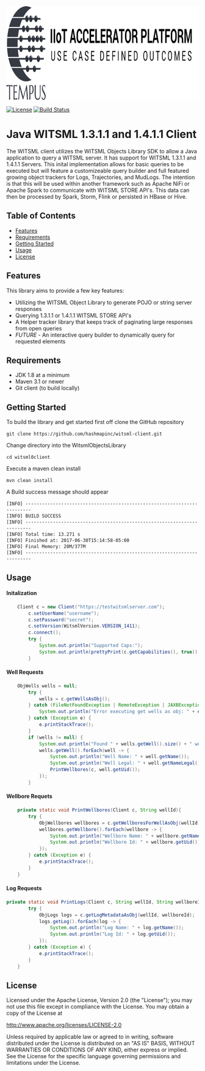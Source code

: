 <img src="https://github.com/hashmapinc/hashmap.github.io/blob/master/images/tempus/Tempus_Logo_Black_with_TagLine.png" width="950" height="245" alt="Hashmap, Inc Tempus"/>

[![License](http://img.shields.io/:license-Apache%202-blue.svg)](http://www.apache.org/licenses/LICENSE-2.0.txt)
[![Build Status](https://travis-ci.org/hashmapinc/witsml-client.svg?branch=master)](https://travis-ci.org/hashmapinc/witsml-client)

# Java WITSML 1.3.1.1 and 1.4.1.1 Client

The WITSML client utilizes the WITSML Objects Library SDK to allow a Java application to query a WITSML server. It has 
support for WITSML 1.3.1.1 and 1.4.1.1 Servers. This inital implementation allows for basic queries to be executed but
will feature a customizeable query builder and full featured growing object trackers for Logs, Trajectories, and MudLogs. 
The intention is that this will be used within another framework such as Apache NiFi or Apache Spark to communicate with
WITSML STORE API's. This data can then be processed by Spark, Storm, Flink or persisted in HBase or Hive. 

## Table of Contents

- [Features](#features)
- [Requirements](#requirements)
- [Getting Started](#getting-started)
- [Usage](#usage)
- [License](#license)

## Features

This library aims to provide a few key features:

* Utilizing the WITSML Object Library to generate POJO or string server responses
* Querying 1.3.1.1 or 1.4.1.1 WITSML STORE API's
* A Helper tracker library that keeps track of paginating large responses from open queries
* *FUTURE* - An interactive query builder to dynamically query for requested elements

## Requirements

* JDK 1.8 at a minimum
* Maven 3.1 or newer
* Git client (to build locally)

## Getting Started
To build the library and get started first off clone the GitHub repository 

    git clone https://github.com/hashmapinc/witsml-client.git

Change directory into the WitsmlObjectsLibrary

    cd witsml0client
    
Execute a maven clean install

    mvn clean install
    
A Build success message should appear
    
    [INFO] ------------------------------------------------------------------------
    [INFO] BUILD SUCCESS
    [INFO] ------------------------------------------------------------------------
    [INFO] Total time: 13.271 s
    [INFO] Finished at: 2017-06-30T15:14:58-05:00
    [INFO] Final Memory: 20M/377M
    [INFO] ------------------------------------------------------------------------
    
## Usage

#### Initalization
```java
    Client c = new Client("https://testwitsmlserver.com");
        c.setUserName("username");
        c.setPassword("secret");
        c.setVersion(WitsmlVersion.VERSION_1411);
        c.connect();
        try {
            System.out.println("Supported Caps:");
            System.out.println(prettyPrint(c.getCapabilities(), true));
        }
``` 

#### Well Requests
```java
    ObjWells wells = null;
        try {
            wells = c.getWellsAsObj();
        } catch (FileNotFoundException | RemoteException | JAXBException e) {
            System.out.println("Error executing get wells as obj: " + e.getMessage());
        } catch (Exception e) {
            e.printStackTrace();
        }
        if (wells != null) {
            System.out.println("Found " + wells.getWell().size() + " wells.");
            wells.getWell().forEach(well -> {
                System.out.println("Well Name: " + well.getName());
                System.out.println("Well Legal: " + well.getNameLegal());
                PrintWellbores(c, well.getUid());
            });
        }
```
 
#### Wellbore Requets
```java
    private static void PrintWellbores(Client c, String wellId){
        try {
            ObjWellbores wellbores = c.getWellboresForWellAsObj(wellId);
            wellbores.getWellbore().forEach(wellbore -> {
                System.out.println("Wellbore Name: " + wellbore.getName());
                System.out.println("Wellbore Id: " + wellbore.getUid());
            });
        } catch (Exception e) {
            e.printStackTrace();
        }
    }
```

#### Log Requests
```java
private static void PrintLogs(Client c, String wellId, String wellboreId){
        try {
            ObjLogs logs = c.getLogMetadataAsObj(wellId, wellboreId);
            logs.getLog().forEach(log -> {
                System.out.println("Log Name: " + log.getName());
                System.out.println("Log Id: " + log.getUid());
            });
        } catch (Exception e) {
            e.printStackTrace();
        }
    }
```

## License

Licensed under the Apache License, Version 2.0 (the "License");
you may not use this file except in compliance with the License.
You may obtain a copy of the License at

  http://www.apache.org/licenses/LICENSE-2.0

Unless required by applicable law or agreed to in writing, software
distributed under the License is distributed on an "AS IS" BASIS,
WITHOUT WARRANTIES OR CONDITIONS OF ANY KIND, either express or implied.
See the License for the specific language governing permissions and
limitations under the License.
